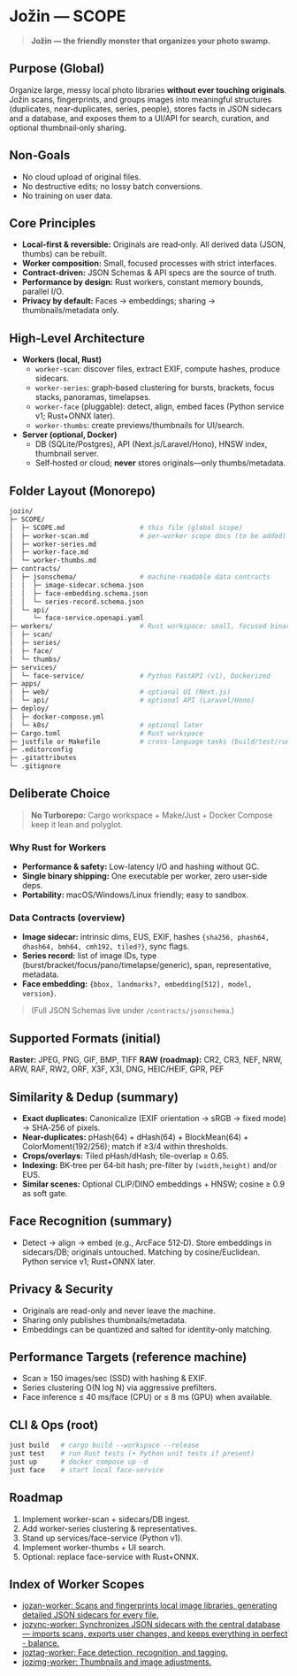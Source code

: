 # Jožin — SCOPE

> **Jožin — the friendly monster that organizes your photo swamp.**

## Purpose (Global)
Organize large, messy local photo libraries **without ever touching originals**. Jožin scans, fingerprints, and groups images into meaningful structures (duplicates, near‑duplicates, series, people), stores facts in JSON sidecars and a database, and exposes them to a UI/API for search, curation, and optional thumbnail‑only sharing.

## Non‑Goals
- No cloud upload of original files.
- No destructive edits; no lossy batch conversions.
- No training on user data.

## Core Principles
- **Local‑first & reversible:** Originals are read‑only. All derived data (JSON, thumbs) can be rebuilt.
- **Worker composition:** Small, focused processes with strict interfaces.
- **Contract‑driven:** JSON Schemas & API specs are the source of truth.
- **Performance by design:** Rust workers, constant memory bounds, parallel I/O.
- **Privacy by default:** Faces → embeddings; sharing → thumbnails/metadata only.

## High‑Level Architecture
- **Workers (local, Rust)**
  - `worker-scan`: discover files, extract EXIF, compute hashes, produce sidecars.
  - `worker-series`: graph‑based clustering for bursts, brackets, focus stacks, panoramas, timelapses.
  - `worker-face` (pluggable): detect, align, embed faces (Python service v1; Rust+ONNX later).
  - `worker-thumbs`: create previews/thumbnails for UI/search.
- **Server (optional, Docker)**
  - DB (SQLite/Postgres), API (Next.js/Laravel/Hono), HNSW index, thumbnail server.
  - Self‑hosted or cloud; **never** stores originals—only thumbs/metadata.

## Folder Layout (Monorepo)
```bash
jozin/
├─ SCOPE/
│  ├─ SCOPE.md                   # this file (global scope)
│  ├─ worker-scan.md             # per‑worker scope docs (to be added)
│  ├─ worker-series.md
│  ├─ worker-face.md
│  └─ worker-thumbs.md
├─ contracts/
│  ├─ jsonschema/                # machine‑readable data contracts
│  │  ├─ image-sidecar.schema.json
│  │  ├─ face-embedding.schema.json
│  │  └─ series-record.schema.json
│  └─ api/
│     └─ face-service.openapi.yaml
├─ workers/                      # Rust workspace: small, focused binaries
│  ├─ scan/
│  ├─ series/
│  ├─ face/
│  └─ thumbs/
├─ services/
│  └─ face-service/              # Python FastAPI (v1), Dockerized
├─ apps/
│  ├─ web/                       # optional UI (Next.js)
│  └─ api/                       # optional API (Laravel/Hono)
├─ deploy/
│  ├─ docker-compose.yml
│  └─ k8s/                       # optional later
├─ Cargo.toml                    # Rust workspace
├─ justfile or Makefile          # cross‑language tasks (build/test/run)
├─ .editorconfig
├─ .gitattributes
└─ .gitignore
```

## Deliberate Choice
> **No Turborepo:** Cargo workspace + Make/Just + Docker Compose keep it lean and polyglot.

### Why Rust for Workers
- **Performance & safety:** Low-latency I/O and hashing without GC.
- **Single binary shipping:** One executable per worker, zero user-side deps.
- **Portability:** macOS/Windows/Linux friendly; easy to sandbox.

### Data Contracts (overview)
- **Image sidecar:** intrinsic dims, EUS, EXIF, hashes `{sha256, phash64, dhash64, bmh64, cmh192, tiled?}`, sync flags.
- **Series record:** list of image IDs, type (burst/bracket/focus/pano/timelapse/generic), span, representative, metadata.
- **Face embedding:** `{bbox, landmarks?, embedding[512], model, version}`.

> (Full JSON Schemas live under `/contracts/jsonschema`.)

## Supported Formats (initial)
**Raster:** JPEG, PNG, GIF, BMP, TIFF
**RAW (roadmap):** CR2, CR3, NEF, NRW, ARW, RAF, RW2, ORF, X3F, X3I, DNG, HEIC/HEIF, GPR, PEF

## Similarity & Dedup (summary)
- **Exact duplicates:** Canonicalize (EXIF orientation → sRGB → fixed mode) → SHA‑256 of pixels.
- **Near-duplicates:** pHash(64) + dHash(64) + BlockMean(64) + ColorMoment(192/256); match if ≥3/4 within thresholds.
- **Crops/overlays:** Tiled pHash/dHash; tile-overlap ≥ 0.65.
- **Indexing:** BK‑tree per 64‑bit hash; pre-filter by `(width,height)` and/or EUS.
- **Similar scenes:** Optional CLIP/DINO embeddings + HNSW; cosine ≥ 0.9 as soft gate.

## Face Recognition (summary)
- Detect → align → embed (e.g., ArcFace 512‑D).
  Store embeddings in sidecars/DB; originals untouched. Matching by cosine/Euclidean.
  Python service v1; Rust+ONNX later.

## Privacy & Security
- Originals are read-only and never leave the machine.
- Sharing only publishes thumbnails/metadata.
- Embeddings can be quantized and salted for identity-only matching.

## Performance Targets (reference machine)
- Scan ≥ 150 images/sec (SSD) with hashing & EXIF.
- Series clustering O(N log N) via aggressive prefilters.
- Face inference ≤ 40 ms/face (CPU) or ≤ 8 ms (GPU) when available.

## CLI & Ops (root)
```bash
just build   # cargo build --workspace --release
just test    # run Rust tests (+ Python unit tests if present)
just up      # docker compose up -d
just face    # start local face-service
```

## Roadmap
1. Implement worker-scan + sidecars/DB ingest.
2. Add worker-series clustering & representatives.
3. Stand up services/face-service (Python v1).
4. Implement worker-thumbs + UI search.
5. Optional: replace face-service with Rust+ONNX.

## Index of Worker Scopes

- [jozan-worker: Scans and fingerprints local image libraries, generating detailed JSON sidecars for every file.](./SCOPE/jozan-worker.md)
- [jozync-worker: Synchronizes JSON sidecars with the central database — imports scans, exports user changes, and keeps everything in perfect - balance.](./SCOPE/jozync-worker.md)
- [joztag-worker: Face detection, recognition, and tagging.](./SCOPE/joztag-worker.md)
- [jozimg-worker: Thumbnails and image adjustments.](./SCOPE/jozimg-worker.md)
